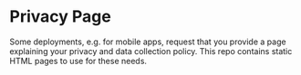 # Privacy Page

Some deployments, e.g. for mobile apps, request that you provide a page explaining your privacy and data collection policy. This repo contains static HTML pages to use for these needs.
